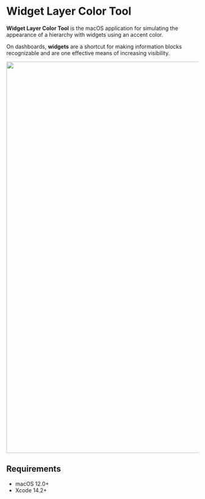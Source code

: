 # Widget Layer Color Tool

**Widget Layer Color Tool** is the macOS application for simulating the appearance of a hierarchy with widgets using an accent color.

On dashboards, **widgets** are a shortcut for making information blocks recognizable and are one effective means of increasing visibility.

<p align="center">
    <img src="materials/widget-layer-color-tool-0.3.0.gif" width=1024>
</p>

## Requirements

- macOS 12.0+
- Xcode 14.2+

